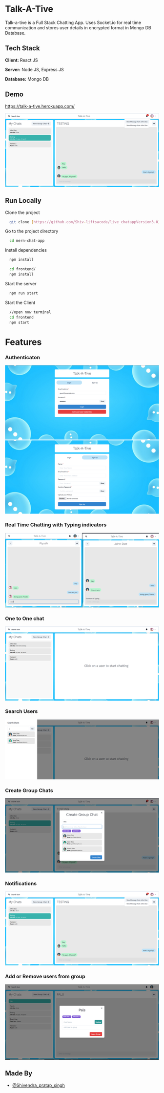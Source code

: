 
# Talk-A-Tive

Talk-a-tive is a Full Stack Chatting App.
Uses Socket.io for real time communication and stores user details in encrypted format in Mongo DB Database.
## Tech Stack

**Client:** React JS

**Server:** Node JS, Express JS

**Database:** Mongo DB
  
## Demo

https://talk-a-tive.herokuapp.com/

![](https://github.com/Shiv-liftsacode/live_chatappVersion3.0/blob/master/screenshots/group%20%2B%20notif.PNG)
## Run Locally

Clone the project

```bash
  git clone [https://github.com/Shiv-liftsacode/live_chatappVersion3.0]
```

Go to the project directory

```bash
  cd mern-chat-app
```

Install dependencies

```bash
  npm install
```

```bash
  cd frontend/
  npm install
```

Start the server

```bash
  npm run start
```
Start the Client

```bash
  //open now terminal
  cd frontend
  npm start
```

  
# Features

### Authenticaton
![](screenshots/login.PNG)
![](https://github.com/Shiv-liftsacode/live_chatappVersion3.0/blob/master/screenshots/signup.PNG)
### Real Time Chatting with Typing indicators
![](https://github.com/Shiv-liftsacode/live_chatappVersion3.0/blob/master/screenshots/real-time.PNG)
### One to One chat
![](https://github.com/Shiv-liftsacode/live_chatappVersion3.0/blob/master/screenshots/mainscreen.PNG)
### Search Users
![](https://github.com/Shiv-liftsacode/live_chatappVersion3.0/blob/master/screenshots/search.PNG)
### Create Group Chats
![](https://github.com/Shiv-liftsacode/live_chatappVersion3.0/blob/master/screenshots/new%20grp.PNG)
### Notifications 
![](https://github.com/Shiv-liftsacode/live_chatappVersion3.0/blob/master/screenshots/group%20%2B%20notif.PNG)
### Add or Remove users from group
![](https://github.com/Shiv-liftsacode/live_chatappVersion3.0/blob/master/screenshots/add%20rem.PNG)
## Made By

- [@Shivendra_pratap_singh](https://github.com/Shiv-liftsacode)

  
